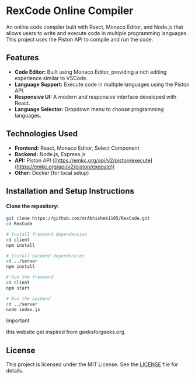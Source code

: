 # RexCode Online Compiler

An online code compiler built with React, Monaco Editor, and Node.js that allows users to write and execute code in multiple programming languages. This project uses the Piston API to compile and run the code.

## Features
- **Code Editor:** Built using Monaco Editor, providing a rich editing experience similar to VSCode.
- **Language Support:** Execute code in multiple languages using the Piston API.
- **Responsive UI:** A modern and responsive interface developed with React.
- **Language Selector:** Dropdown menu to choose programming languages.

## Technologies Used
- **Frontend:** React, Monaco Editor, Select Component
- **Backend:** Node.js, Express.js
- **API:** Piston API ([https://emkc.org/api/v2/piston/execute](https://emkc.org/api/v2/piston/execute))
- **Other:** Docker (for local setup)

## Installation and Setup Instructions

#### Clone the repository:
```bash
git clone https://github.com/mrAbhishek1105/RexCode.git
cd RexCode

# Install frontend dependencies
cd client
npm install

# Install backend dependencies
cd ../server
npm install

# Run the frontend
cd client
npm start

# Run the backend
cd ../server
node index.js
```
> [!IMPORTANT]
> this website get inspired from geeksforgeeks.org


## License
This project is licensed under the MIT License. See the [LICENSE](LICENSE) file for details.


